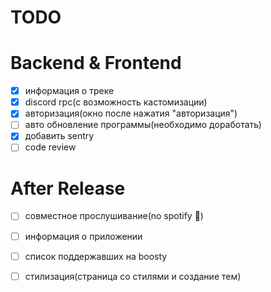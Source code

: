 # TODO

# Backend & Frontend

-   [x] информация о треке
-   [x] discord rpc(с возможность кастомизации)
-   [x] авторизация(окно после нажатия "авторизация")
-   [ ] авто обновление программы(необходимо доработать)
-   [x] добавить sentry
-   [ ] code review

# After Release
-   [ ] совместное прослушивание(no spotify 🤫)
-   [ ] информация о приложении
-   [ ] список поддержавших на boosty
-   [ ] стилизация(страница со стилями и создание тем)

